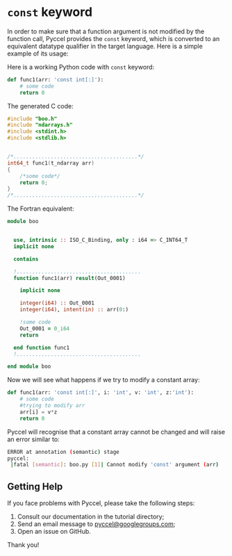 # `const` keyword

In order to make sure that a function argument is not modified by the function call, Pyccel provides the `const` keyword, which is converted to an equivalent datatype qualifier in the target language. Here is a simple example of its usage:

Here is a working Python code with `const` keyword:

```python
def func1(arr: 'const int[:]'):
    # some code
    return 0
```

The generated C code:

```C
#include "boo.h"
#include "ndarrays.h"
#include <stdint.h>
#include <stdlib.h>


/*........................................*/
int64_t func1(t_ndarray arr)
{
    /*some code*/
    return 0;
}
/*........................................*/
```

The Fortran equivalent:

```fortran
module boo


  use, intrinsic :: ISO_C_Binding, only : i64 => C_INT64_T
  implicit none

  contains

  !........................................
  function func1(arr) result(Out_0001)

    implicit none

    integer(i64) :: Out_0001
    integer(i64), intent(in) :: arr(0:)

    !some code
    Out_0001 = 0_i64
    return

  end function func1
  !........................................

end module boo
```

Now we will see what happens if we try to modify a constant array:

```Python
def func1(arr: 'const int[:]', i: 'int', v: 'int', z:'int'):
    # some code
    #trying to modify arr
    arr[i] = v*z
    return 0
```

Pyccel will recognise that a constant array cannot be changed and will raise an error similar to:

```sh
ERROR at annotation (semantic) stage
pyccel:
 |fatal [semantic]: boo.py [1]| Cannot modify 'const' argument (arr)
```

## Getting Help

If you face problems with Pyccel, please take the following steps:

1.  Consult our documentation in the tutorial directory;
2.  Send an email message to <pyccel@googlegroups.com>;
3.  Open an issue on GitHub.

Thank you!

